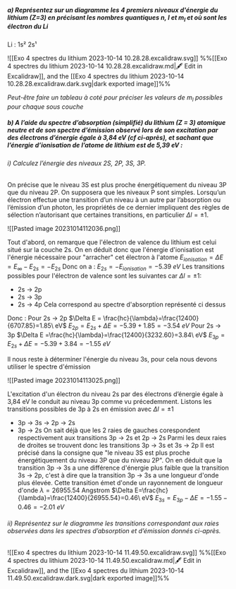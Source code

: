 ##### a) Représentez sur un diagramme les 4 premiers niveaux d'énergie du lithium (Z=3) en précisant les nombres quantiques $n$, $l$ et $m_{l}$ et où sont les électron du Li

Li : 1s² 2s¹

![[Exo 4 spectres du lithium 2023-10-14 10.28.28.excalidraw.svg]]
%%[[Exo 4 spectres du lithium 2023-10-14 10.28.28.excalidraw.md|🖋 Edit in Excalidraw]], and the [[Exo 4 spectres du lithium 2023-10-14 10.28.28.excalidraw.dark.svg|dark exported image]]%%

*Peut-être faire un tableau à coté pour préciser les valeurs de $m_{l}$ possibles pour chaque sous couche*


##### b) A l’aide du spectre d’absorption (simplifié) du lithium (Z = 3) atomique neutre et de son spectre d’émission observé lors de son excitation par des électrons d’énergie égale à 3,84 eV (cf ci-après), et sachant que l’énergie d’ionisation de l’atome de lithium est de 5,39 eV :

###### i) Calculez l’énergie des niveaux 2S, 2P, 3S, 3P. 
On précise que le niveau 3S est plus proche énergétiquement du niveau 3P que du niveau 2P. On supposera que les niveaux P sont simples. Lorsqu’un électron effectue une transition d’un niveau à un autre par l’absorption ou l’émission d’un photon, les propriétés de ce dernier impliquent des règles de sélection
n’autorisant que certaines transitions, en particulier $\Delta l=\pm 1$.

![[Pasted image 20231014112036.png]]

Tout d'abord, on remarque que l'électron de valence du lithium est celui situé sur la couche 2s.
On en déduit donc que l'énergie d'ionisation est l'énergie nécessaire pour "arracher" cet électron à l'atome
$E_{ionisation} = \Delta E = E_{\infty} - E_{2s} = -E_{2s}$
Donc on a :
$E_{2s} = -E_{ionisation} = -5.39\ eV$
Les transitions possibles pour l'électron de valence sont les suivantes car $\Delta l =\pm 1$:
* 2s $\rightarrow$ 2p
* 2s $\rightarrow$ 3p
* 2s $\rightarrow$ 4p
Cela correspond au spectre d'absorption représenté ci dessus

Donc :
Pour 2s $\rightarrow$ 2p
$\Delta E = \frac{hc}{\lambda}=\frac{12400}{6707.85}=1.85\ eV$
$E_{2p}=E_{2s}+\Delta E=-5.39+1.85=-3.54\ eV$
Pour 2s $\rightarrow$ 3p
$\Delta E =\frac{hc}{\lambda}=\frac{12400}{3232.60}=3.84\ eV$
$E_{3p}=E_{2s}+\Delta E=-5.39+3.84=-1.55\ eV$

Il nous reste à déterminer l'énergie du niveau 3s, pour cela nous devons utiliser le spectre d'émission

![[Pasted image 20231014113025.png]]

L'excitation d'un électron du niveau 2s par des électrons d’énergie égale à 3,84 eV le conduit au niveau 3p comme vu précedemment.
Listons les transitions possibles de 3p à 2s en émission avec $\Delta l= \pm 1$
* 3p $\rightarrow$ 3s $\rightarrow$ 2p $\rightarrow$ 2s
* 3p $\rightarrow$ 2s
On sait déjà que les 2 raies de gauches corespondent respectivement aux transitions 3p $\rightarrow$ 2s et 2p $\rightarrow$ 2s
Parmi les deux raies de droites se trouvent donc les transitions 3p $\rightarrow$ 3s et 3s $\rightarrow$ 2p
Il est précisé dans la consigne que "le niveau 3S est plus proche énergétiquement du niveau 3P que du niveau 2P".
On en déduit que la transition 3p $\rightarrow$ 3s a une différence d'énergie plus faible que la transition 3s $\rightarrow$ 2p, c'est à dire que la transition 3p $\rightarrow$ 3s a une longueur d'onde plus élevée.
Cette transition émet d'onde un rayonnement de longueur d'onde $\lambda=26955.54$ Angstrom
$\Delta E=\frac{hc}{\lambda}=\frac{12400}{26955.54}=0.46\ eV$
$E_{3s}=E_{3p}-\Delta E=-1.55-0.46=-2.01\ eV$

###### ii) Représentez sur le diagramme les transitions correspondant aux raies observées dans les spectres d’absorption et d’émission donnés ci-après.

![[Exo 4 spectres du lithium 2023-10-14 11.49.50.excalidraw.svg]]
%%[[Exo 4 spectres du lithium 2023-10-14 11.49.50.excalidraw.md|🖋 Edit in Excalidraw]], and the [[Exo 4 spectres du lithium 2023-10-14 11.49.50.excalidraw.dark.svg|dark exported image]]%%
